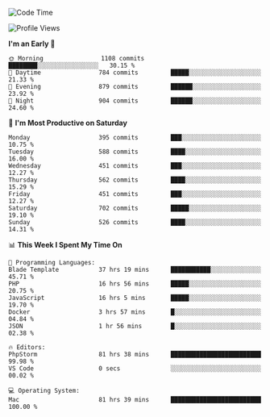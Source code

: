 <!--START_SECTION:waka-->
![Code Time](http://img.shields.io/badge/Code%20Time-2%2C435%20hrs%2011%20mins-blue)

![Profile Views](http://img.shields.io/badge/Profile%20Views-0-blue)

**I'm an Early 🐤** 

```text
🌞 Morning                1108 commits        ████████░░░░░░░░░░░░░░░░░   30.15 % 
🌆 Daytime                784 commits         █████░░░░░░░░░░░░░░░░░░░░   21.33 % 
🌃 Evening                879 commits         ██████░░░░░░░░░░░░░░░░░░░   23.92 % 
🌙 Night                  904 commits         ██████░░░░░░░░░░░░░░░░░░░   24.60 % 
```
📅 **I'm Most Productive on Saturday** 

```text
Monday                   395 commits         ███░░░░░░░░░░░░░░░░░░░░░░   10.75 % 
Tuesday                  588 commits         ████░░░░░░░░░░░░░░░░░░░░░   16.00 % 
Wednesday                451 commits         ███░░░░░░░░░░░░░░░░░░░░░░   12.27 % 
Thursday                 562 commits         ████░░░░░░░░░░░░░░░░░░░░░   15.29 % 
Friday                   451 commits         ███░░░░░░░░░░░░░░░░░░░░░░   12.27 % 
Saturday                 702 commits         █████░░░░░░░░░░░░░░░░░░░░   19.10 % 
Sunday                   526 commits         ████░░░░░░░░░░░░░░░░░░░░░   14.31 % 
```


📊 **This Week I Spent My Time On** 

```text
💬 Programming Languages: 
Blade Template           37 hrs 19 mins      ███████████░░░░░░░░░░░░░░   45.71 % 
PHP                      16 hrs 56 mins      █████░░░░░░░░░░░░░░░░░░░░   20.75 % 
JavaScript               16 hrs 5 mins       █████░░░░░░░░░░░░░░░░░░░░   19.70 % 
Docker                   3 hrs 57 mins       █░░░░░░░░░░░░░░░░░░░░░░░░   04.84 % 
JSON                     1 hr 56 mins        █░░░░░░░░░░░░░░░░░░░░░░░░   02.38 % 

🔥 Editors: 
PhpStorm                 81 hrs 38 mins      █████████████████████████   99.98 % 
VS Code                  0 secs              ░░░░░░░░░░░░░░░░░░░░░░░░░   00.02 % 

💻 Operating System: 
Mac                      81 hrs 39 mins      █████████████████████████   100.00 % 
```


<!--END_SECTION:waka-->
